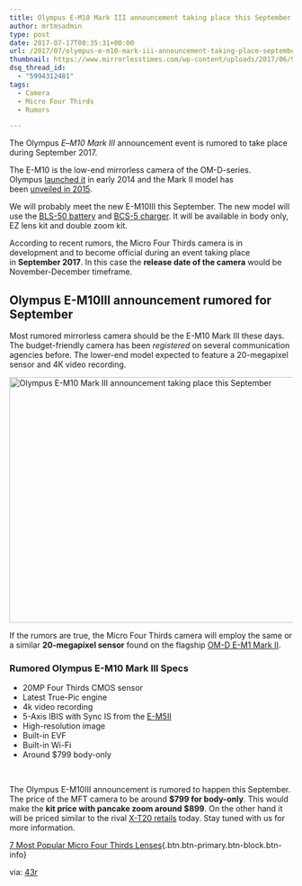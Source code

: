 ```yaml
---
title: Olympus E-M10 Mark III announcement taking place this September
author: mrtmsadmin
type: post
date: 2017-07-17T08:35:31+00:00
url: /2017/07/olympus-e-m10-mark-iii-announcement-taking-place-september/
thumbnail: https://www.mirrorlesstimes.com/wp-content/uploads/2017/06/914Hl88s7uL._SL1500_.jpg
dsq_thread_id:
  - "5994312481"
tags:
  - Camera
  - Micro Four Thirds
  - Rumors

---
```

The Olympus _E_&#8211;_M10 Mark III_ announcement event is rumored to take place during September 2017.

The E-M10 is the low-end mirrorless camera of the OM-D-series. Olympus [launched it][1] in early 2014 and the Mark II model has been [unveiled in 2015][2].

We will probably meet the new E-M10III this September. The new model will use the <a href="https://www.bhphotovideo.com/c/product/1078965-REG/olympus_v6200740u000_bls_50_li_ion_battery_f_e_pl7.htm/BI/20175/KBID/14249" target="_blank" rel="nofollow noopener noreferrer">BLS-50 battery</a> and <a href="https://www.bhphotovideo.com/c/product/764383-REG/Olympus_260597_BCS_5_Lithium_Ion_Battery_Charger.html/BI/20175/KBID/14249" target="_blank" rel="nofollow noopener noreferrer">BCS-5 charger</a>. It will be available in body only, EZ lens kit and double zoom kit.

According to recent rumors, the Micro Four Thirds camera is in development and to become official during an event taking place in **September 2017**. In this case the **release date of the camera** would be November-December timeframe.<!--more-->

## Olympus E-M10III announcement rumored for September

Most rumored mirrorless camera should be the E-M10 Mark III these days. The budget-friendly camera has been _registered_ on several communication agencies before. The lower-end model expected to feature a 20-megapixel sensor and 4K video recording.

[<img class="aligncenter wp-image-1080 size-full" title="Olympus E-M10 Mark III announcement taking place this September" src="https://i1.wp.com/www.mirrorlesstimes.com/wp-content/uploads/2017/04/olympus-e-m10iii-camera.jpg?resize=600%2C437&#038;ssl=1" alt="Olympus E-M10 Mark III announcement taking place this September" width="600" height="437" srcset="https://i1.wp.com/www.mirrorlesstimes.com/wp-content/uploads/2017/04/olympus-e-m10iii-camera.jpg?w=1200&ssl=1 1200w, https://i1.wp.com/www.mirrorlesstimes.com/wp-content/uploads/2017/04/olympus-e-m10iii-camera.jpg?resize=300%2C219&ssl=1 300w, https://i1.wp.com/www.mirrorlesstimes.com/wp-content/uploads/2017/04/olympus-e-m10iii-camera.jpg?resize=768%2C559&ssl=1 768w, https://i1.wp.com/www.mirrorlesstimes.com/wp-content/uploads/2017/04/olympus-e-m10iii-camera.jpg?resize=1024%2C746&ssl=1 1024w" sizes="(max-width: 600px) 100vw, 600px" data-recalc-dims="1" />][3]

If the rumors are true, the Micro Four Thirds camera will employ the same or a similar **20-megapixel sensor** found on the flagship <a href="http://amzn.to/2roSLYA" target="_blank" rel="nofollow noopener noreferrer">OM-D E-M1 Mark II</a>.

### Rumored Olympus E-M10 Mark III Specs

  * 20MP Four Thirds CMOS sensor
  * Latest True-Pic engine
  * 4k video recording
  * 5-Axis IBIS with Sync IS from the <a href="http://amzn.to/2qnkXqM" target="_blank" rel="nofollow noopener noreferrer">E-M5II</a>
  * High-resolution image
  * Built-in EVF
  * Built-in Wi-Fi
  * Around $799 body-only

&nbsp;

The Olympus E-M10III announcement is rumored to happen this September. The price of the MFT camera to be around **$799 for body-only**. This would make the **kit price with pancake zoom around $899**. On the other hand it will be priced similar to the rival <a href="http://amzn.to/2ufRm7M" target="_blank" rel="noopener">X-T20 retails</a> today. Stay tuned with us for more information.

[7 Most Popular Micro Four Thirds Lenses][4]{.btn.btn-primary.btn-block.btn-info}

via: <a title="E-M10III has 20 Megapixel sensor and 4K" href="http://www.43rumors.com/ft4-olympus-e-m10iii-to-be-released-around-end-of-july-early-august/" target="_blank" rel="nofollow noopener noreferrer">43r</a>

 [1]: https://www.dailycameranews.com/2014/01/olympus-om-d-e-m10/
 [2]: http://amzn.to/2s2QbYy
 [3]: https://i1.wp.com/www.mirrorlesstimes.com/wp-content/uploads/2017/04/olympus-e-m10iii-camera.jpg?ssl=1
 [4]: https://www.dailycameranews.com/2017/02/popular-micro-four-thirds-lenses/ "7 Most Popular Micro Four Thirds Lenses"